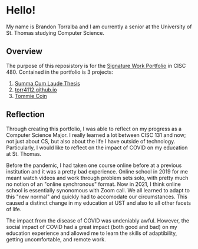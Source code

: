 # Hello!

My name is Brandon Torralba and I am currently a senior at the University of St. Thomas studying Computer Science.

## Overview
The purpose of this reposistory is for the [Signature Work Portfolio](https://github.com/btorralba/CISC480-Portfolio) in CISC 480. Contained in the portfolio is 3 projects:
1. [Summa Cum Laude Thesis](https://github.com/btorralba/CISC480-Portfolio/SummaProject)
2. [torr4112.github.io](https://github.com/btorralba/CISC480-Portfolio/tree/main/torr4112.github.io)
3. [Tommie Coin](https://github.com/btorralba/CISC480-Portfolio/torr4112.github.io)

## Reflection
Through creating this portfolio, I was able to reflect on my progress as a Computer Science Major.
I really learned a lot between CISC 131 and now; not just about CS, but also about the life I have outside of technology.
Particularly, I would like to reflect on the impact of COVID on my education at St. Thomas.

Before the pandemic, I had taken one course online before at a previous institution and it was a pretty bad experience.
Online school in 2019 for me meant watch videos and work through problem sets solo, with pretty much no notion of an "online synchronous" format.
Now in 2021, I think online school is essentially synonomous with Zoom call.
We all learned to adapt to this "new normal" and quickly had to accomodate our circumstances.
This caused a distinct change in my education at UST and also to all other facets of life.

The impact from the disease of COVID was undeniably awful.
However, the social impact of COVID had a great impact (both good and bad) on my education experience and allowed me to learn the skills of adaptibility, getting uncomfortable,
and remote work.

